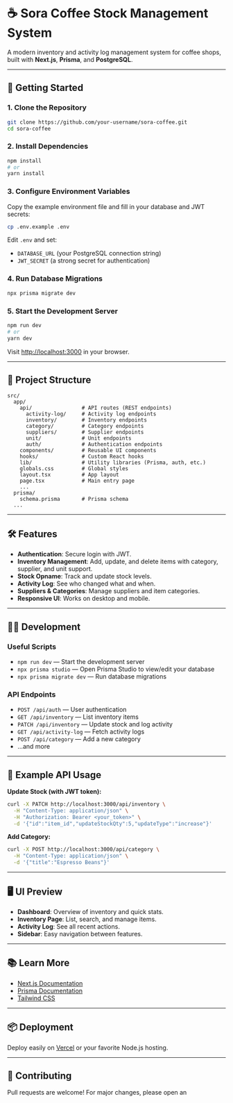 # ☕ Sora Coffee Stock Management System

A modern inventory and activity log management system for coffee shops, built with **Next.js**, **Prisma**, and **PostgreSQL**.

---

## 🚀 Getting Started

### 1. **Clone the Repository**

```bash
git clone https://github.com/your-username/sora-coffee.git
cd sora-coffee
```

### 2. **Install Dependencies**

```bash
npm install
# or
yarn install
```

### 3. **Configure Environment Variables**

Copy the example environment file and fill in your database and JWT secrets:

```bash
cp .env.example .env
```

Edit `.env` and set:

- `DATABASE_URL` (your PostgreSQL connection string)
- `JWT_SECRET` (a strong secret for authentication)

### 4. **Run Database Migrations**

```bash
npx prisma migrate dev
```

### 5. **Start the Development Server**

```bash
npm run dev
# or
yarn dev
```

Visit [http://localhost:3000](http://localhost:3000) in your browser.

---

## 📁 Project Structure

```
src/
  app/
    api/                # API routes (REST endpoints)
      activity-log/     # Activity log endpoints
      inventory/        # Inventory endpoints
      category/         # Category endpoints
      suppliers/        # Supplier endpoints
      unit/             # Unit endpoints
      auth/             # Authentication endpoints
    components/         # Reusable UI components
    hooks/              # Custom React hooks
    lib/                # Utility libraries (Prisma, auth, etc.)
    globals.css         # Global styles
    layout.tsx          # App layout
    page.tsx            # Main entry page
    ...
  prisma/
    schema.prisma       # Prisma schema
  ...
```

---

## 🛠️ Features

- **Authentication**: Secure login with JWT.
- **Inventory Management**: Add, update, and delete items with category, supplier, and unit support.
- **Stock Opname**: Track and update stock levels.
- **Activity Log**: See who changed what and when.
- **Suppliers & Categories**: Manage suppliers and item categories.
- **Responsive UI**: Works on desktop and mobile.

---

## 🧑‍💻 Development

### Useful Scripts

- `npm run dev` — Start the development server
- `npx prisma studio` — Open Prisma Studio to view/edit your database
- `npx prisma migrate dev` — Run database migrations

### API Endpoints

- `POST /api/auth` — User authentication
- `GET /api/inventory` — List inventory items
- `PATCH /api/inventory` — Update stock and log activity
- `GET /api/activity-log` — Fetch activity logs
- `POST /api/category` — Add a new category
- ...and more

---

## 📝 Example API Usage

**Update Stock (with JWT token):**
```bash
curl -X PATCH http://localhost:3000/api/inventory \
  -H "Content-Type: application/json" \
  -H "Authorization: Bearer <your_token>" \
  -d '{"id":"item_id","updateStockQty":5,"updateType":"increase"}'
```

**Add Category:**
```bash
curl -X POST http://localhost:3000/api/category \
  -H "Content-Type: application/json" \
  -d '{"title":"Espresso Beans"}'
```

---

## 🖥️ UI Preview

- **Dashboard**: Overview of inventory and quick stats.
- **Inventory Page**: List, search, and manage items.
- **Activity Log**: See all recent actions.
- **Sidebar**: Easy navigation between features.

---

## 📚 Learn More

- [Next.js Documentation](https://nextjs.org/docs)
- [Prisma Documentation](https://www.prisma.io/docs/)
- [Tailwind CSS](https://tailwindcss.com/)

---

## 📦 Deployment

Deploy easily on [Vercel](https://vercel.com/) or your favorite Node.js hosting.

---

## 🤝 Contributing

Pull requests are welcome! For major changes, please open an